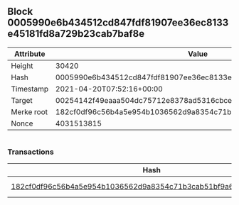 ## Block 0005990e6b434512cd847fdf81907ee36ec8133e45181fd8a729b23cab7baf8e

Attribute | Value
--- | ---
Height | 30420
Hash | 0005990e6b434512cd847fdf81907ee36ec8133e45181fd8a729b23cab7baf8e
Timestamp | 2021-04-20T07:52:16+00:00
Target | 00254142f49eaaa504dc75712e8378ad5316cbcead634704b3734b6271167cc4
Merke root | 182cf0df96c56b4a5e954b1036562d9a8354c71b3cab51bf9a6c2c6302051253
Nonce | 4031513815

```

```

### Transactions

Hash | Amount
--- | ---
[182cf0df96c56b4a5e954b1036562d9a8354c71b3cab51bf9a6c2c6302051253](182cf0df96c56b4a5e954b1036562d9a8354c71b3cab51bf9a6c2c6302051253.md) | 10.00000000 SKEPTI 
